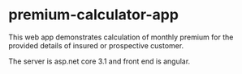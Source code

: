 # premium-calculator-app
This web app demonstrates calculation of monthly premium for the provided details of insured or prospective customer.

The server is asp.net core 3.1 and front end is angular.

